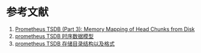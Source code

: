 # 参考文献

1. [Prometheus TSDB (Part 3): Memory Mapping of Head Chunks from Disk](https://ganeshvernekar.com/blog/prometheus-tsdb-mmapping-head-chunks-from-disk)
2. [prometheus TSDB 时序数据模型](https://blog.csdn.net/qq_43684922/article/details/126689923)
3. [prometheus TSDB 存储目录结构以及格式](https://luzejia.blog.csdn.net/article/details/126686249?spm=1001.2014.3001.5502)

